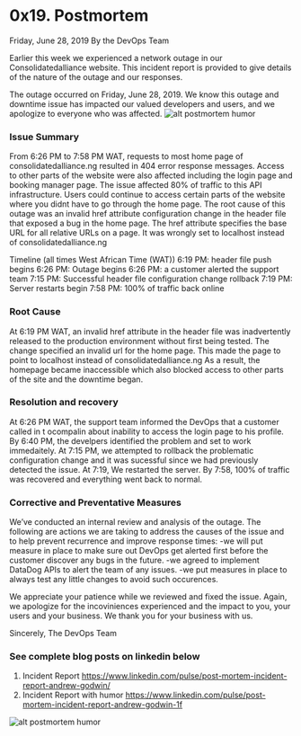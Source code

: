 # 0x19. Postmortem

Friday, June 28, 2019
By the DevOps Team

Earlier this week we experienced a network outage in our Consolidatedalliance website. This incident report is provided to give details of the nature of the outage and our responses.

The outage occurred on Friday, June 28, 2019. We know this outage and downtime issue has impacted our valued developers and users, and we apologize to everyone who was affected.
![alt postmortem humor](https://media-exp1.licdn.com/dms/image/C4D12AQGKdbxtCc8qEQ/article-cover_image-shrink_423_752/0?e=1607558400&v=beta&t=FSaqLVXkxjWnRbjbXb_HAx-qXFwWBVEmzH_vtXb29rU)

### Issue Summary
From 6:26 PM to 7:58 PM WAT, requests to most home page of consolidatedalliance.ng resulted in 404 error response messages. Access to other parts of the website were also affected including the login page and booking manager page. The issue affected 80% of traffic to this API infrastructure. Users could continue to access certain parts of the website where you didnt have to go through the home page. The root cause of this outage was an invalid href attribute configuration change in the header file that exposed a bug in the home page. The href attribute specifies the base URL for all relative URLs on a page. It was wrongly set to localhost instead of consolidatedalliance.ng

Timeline (all times West African Time (WAT))
6:19 PM: header file push begins
6:26 PM: Outage begins
6:26 PM: a customer alerted the support team
7:15 PM: Successful header file configuration change rollback
7:19 PM: Server restarts begin
7:58 PM: 100% of traffic back online

### Root Cause
At 6:19 PM WAT, an invalid href attribute in the header file was inadvertently released to the production environment without first being tested. The change specified an invalid url for the home page. This made the page to point to localhost instead of consolidatedalliance.ng As a result, the homepage became inaccessible which also blocked access to other parts of the site and the downtime began.


### Resolution and recovery
At 6:26 PM WAT, the support team informed the DevOps that a customer called in t ocompalin about inability to access the login page to his profile. By 6:40 PM, the develpers identified the problem and set to work immedaitely.
At 7:15 PM, we attempted to rollback the problematic configuration change and it was sucessful since we had previously detected the issue.
At 7:19, We restarted the server. By 7:58, 100% of traffic was recovered and everything went back to normal.


### Corrective and Preventative Measures
We’ve conducted an internal review and analysis of the outage. The following are actions we are taking to address the causes of the issue and to help prevent recurrence and improve response times:
-we will put measure in place to make sure out DevOps get alerted first before the customer discover any bugs in the future.
-we agreed to implement DataDog APIs to alert the team of any issues.
-we put measures in place to always test any little changes to avoid such occurences.

We appreciate your patience while we reviewed and fixed the issue. Again, we apologize for the incoviniences experienced and the impact to you, your users and your business. We thank you for your business with us.

Sincerely,
The DevOps Team

### See complete blog posts on linkedin below  
1. Incident Report <https://www.linkedin.com/pulse/post-mortem-incident-report-andrew-godwin/>  
2. Incident Report with humor <https://www.linkedin.com/pulse/post-mortem-incident-report-andrew-godwin-1f>


![alt postmortem humor](https://media-exp1.licdn.com/dms/image/C4D12AQG0WS_Eb79o0A/article-inline_image-shrink_1500_2232/0?e=1607558400&v=beta&t=oDJLbml-G3vHCH19Y-gSroCt7l4wQorKlDIFoCiBIL0)
